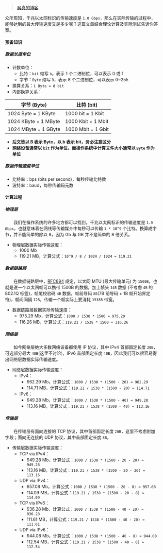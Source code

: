 > [呉真的博客](https://blog.kuretru.com/posts/4b2e81e8/)

众所周知，千兆以太网标识的传输速度是 `1.0 Gbps`，那么在实际传输的过程中，能够达到的最大传输速度又是多少呢？这篇文章结合理论计算及实际测试告诉你答案。

#### 预备知识

##### 数据长度单位

- 计数单位：
    - 比特：`bit` 缩写 `b`，表示 1 个二进制位，可以表示 0 或 1
    - 字节：`Byte` 缩写 `B`，表示 8 个二进制位，可以表示 0~255
- 换算关系：`1 Byte = 8 bit`
- 内部换算关系：

|字节 (Byte)|比特 (bit)|
|---|---|
|1024 Byte = 1 KByte|1000 bit = 1 Kbit|
|1024 KByte = 1 MByte|1000 Kbit = 1 Mbit|
|1024 MByte = 1 GByte|1000 Mbit = 1 Gbit|

- **后文皆以 B 表示 Byte，以 b 表示 bit，务必注意区分**
- **网络设备通常以 `bit` 作为单位，而操作系统中计算文件大小通常以 `Byte` 作为单位**

##### 数据传输速度单位

- 比特率：bps (bits per second)，每秒传输比特数
- 波特率：baud，每秒传输码元数

#### 计算过程

##### 物理层

　　我们在操作系统的许多地方都可以找到，千兆以太网标识的传输速度是 `1.0 Gbps`，也就意味着在网线等传输媒介中每秒可以传输 `1 * 10^9` 个比特。换算成字节，并不能简单的除以 8，因为 Gb 与 GB 并不是简单的 8 倍关系。

- 物理层数据实际传输速度：
    - 1000 Mb
    - 119.21 MB，计算公式：`10^9 / 8 / 1024 / 1024 ≈ 119.21`

##### 数据链路层

　　在数据链路层中，[RFC894](https://tools.ietf.org/html/rfc894) 规定，以太网 MTU (最大传输单元) 为 `1500B`，也就是说一个以太网帧可以携带 1500B 的数据，加上帧头 `14B` 数据 (不考虑 `4B` 的 802.1Q 标签)，帧尾校验码 `4B` 数据，帧前导码 `8B`(7B 前导码 + 1B 帧开始界定符)，帧间间隔 `12B`，传输一个帧实际上要消耗 `1538B` 带宽。

- 数据链路层数据实际传输速度：
    - 975.29 Mb，计算公式：`1000 / 1538 * 1500 ≈ 975.29`
    - 116.26 MB，计算公式：`119.21 / 1538 * 1500 ≈ 116.26`

##### 网络层

　　如今网络层绝大多数网络设备都使用 IP 协议，其中 IPv4 首部固定长度 `20B`，可选部分最大 `40B`(这里不讨论)，IPv6 首部固定长度 `40B`，因此我们可以很容易得出网络层数据实际传输速度。

- 网络层数据实际传输速度：
    - IPv4：
        - 962.29 Mb，计算公式：`1000 / 1538 * (1500 - 20) ≈ 962.29`
        - 114.71 MB，计算公式：`119.21 / 1538 * (1500 - 20) ≈ 114.71`
    - IPv6：
        - 949.28 Mb，计算公式：`1000 / 1538 * (1500 - 40) ≈ 949.28`
        - 113.16 MB，计算公式：`119.21 / 1538 * (1500 - 40) ≈ 113.16`

##### 传输层

　　在传输层有面向连接的 TCP 协议，其中首部固定长度 `20B`，这里不考虑附加字段；面向无连接的 UDP 协议，其中首部固定长度 `8B`。

- 传输层数据实际传输速度：
    - TCP via IPv4：
        - 949.28 Mb，计算公式：`1000 / 1538 * (1500 - 20 - 20) ≈ 949.28`
        - 113.16 MB，计算公式：`119.21 / 1538 * (1500 - 20 - 20) ≈ 113.16`
    - UDP via IPv4：
        - 957.08 Mb，计算公式：`1000 / 1538 * (1500 - 20 - 8) ≈ 957.08`
        - 114.09 MB，计算公式：`119.21 / 1538 * (1500 - 20 - 8) ≈ 114.09`
    - TCP via IPv6：
        - 936.28 Mb，计算公式：`1000 / 1538 * (1500 - 40 - 20) ≈ 936.28`
        - 111.61 MB，计算公式：`119.21 / 1538 * (1500 - 40 - 20) ≈ 111.61`
    - UDP via IPv6：
        - 944.08 Mb，计算公式：`1000 / 1538 * (1500 - 40 - 8) ≈ 944.08`
        - 112.54 MB，计算公式：`119.21 / 1538 * (1500 - 40 - 8) ≈ 112.54`